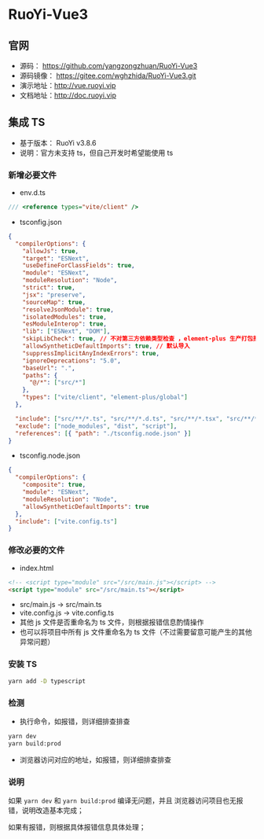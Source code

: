 # RuoYi-Vue3

## 官网

- 源码： https://github.com/yangzongzhuan/RuoYi-Vue3
- 源码镜像： https://gitee.com/wghzhida/RuoYi-Vue3.git
- 演示地址：http://vue.ruoyi.vip
- 文档地址：http://doc.ruoyi.vip


## 集成 TS

- 基于版本： RuoYi v3.8.6
- 说明：官方未支持 ts，但自己开发时希望能使用 ts

### 新增必要文件

- env.d.ts

```ts
/// <reference types="vite/client" />
```

- tsconfig.json

```json
{
  "compilerOptions": {
    "allowJs": true,
    "target": "ESNext",
    "useDefineForClassFields": true,
    "module": "ESNext",
    "moduleResolution": "Node",
    "strict": true,
    "jsx": "preserve",
    "sourceMap": true,
    "resolveJsonModule": true,
    "isolatedModules": true,
    "esModuleInterop": true,
    "lib": ["ESNext", "DOM"],
    "skipLibCheck": true, // 不对第三方依赖类型检查 ，element-plus 生产打包报错
    "allowSyntheticDefaultImports": true, // 默认导入
    "suppressImplicitAnyIndexErrors": true,
    "ignoreDeprecations": "5.0",
    "baseUrl": ".",
    "paths": {
      "@/*": ["src/*"]
    },
    "types": ["vite/client", "element-plus/global"]
  },

  "include": ["src/**/*.ts", "src/**/*.d.ts", "src/**/*.tsx", "src/**/*.vue"],
  "exclude": ["node_modules", "dist", "script"],
  "references": [{ "path": "./tsconfig.node.json" }]
}

```

- tsconfig.node.json

```json
{
  "compilerOptions": {
    "composite": true,
    "module": "ESNext",
    "moduleResolution": "Node",
    "allowSyntheticDefaultImports": true
  },
  "include": ["vite.config.ts"]
}
```

### 修改必要的文件

- index.html

```html
<!-- <script type="module" src="/src/main.js"></script> -->
<script type="module" src="/src/main.ts"></script>
```

- src/main.js -> src/main.ts
- vite.config.js -> vite.config.ts
- 其他 js 文件是否重命名为 ts 文件，则根据报错信息酌情操作
- 也可以将项目中所有 js 文件重命名为 ts 文件（不过需要留意可能产生的其他异常问题）

### 安装 TS

```sh
yarn add -D typescript
```

### 检测

- 执行命令，如报错，则详细排查排查
```sh
yarn dev
yarn build:prod
```

- 浏览器访问对应的地址，如报错，则详细排查排查

### 说明

如果 `yarn dev` 和 `yarn build:prod` 编译无问题，并且 浏览器访问项目也无报错，说明改造基本完成；

如果有报错，则根据具体报错信息具体处理；

